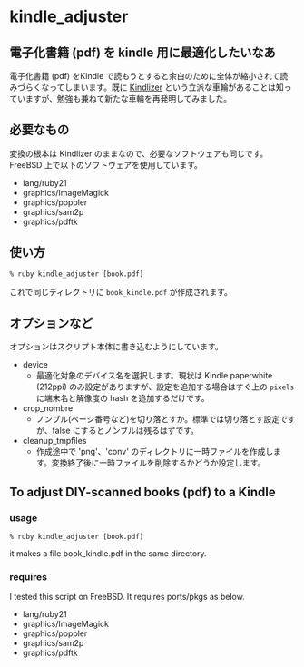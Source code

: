 # kindle_adjuster

## 電子化書籍 (pdf) を kindle 用に最適化したいなあ

電子化書籍 (pdf) をKindle で読もうとすると余白のために全体が縮小されて読みづらくなってしまいます。既に [Kindlizer](https://github.com/tdtds/kindlizer) という立派な車輪があることは知っていますが、勉強も兼ねて新たな車輪を再発明してみました。

## 必要なもの

変換の根本は Kindlizer のままなので、必要なソフトウェアも同じです。
FreeBSD 上で以下のソフトウェアを使用しています。

- lang/ruby21
- graphics/ImageMagick
- graphics/poppler
- graphics/sam2p
- graphics/pdftk

## 使い方

`% ruby kindle_adjuster [book.pdf]`

これで同じディレクトリに `book_kindle.pdf` が作成されます。

## オプションなど

オプションはスクリプト本体に書き込むようにしています。

- device
  + 最適化対象のデバイス名を選択します。現状は Kindle paperwhite (212ppi) のみ設定がありますが、設定を追加する場合はすぐ上の `pixels` に端末名と解像度の hash を追加するだけです。
- crop_nombre
  + ノンブル(ページ番号など)を切り落とすか。標準では切り落とす設定ですが、false にするとノンブルは残るはずです。
- cleanup_tmpfiles
  + 作成途中で 'png'、'conv' のディレクトリに一時ファイルを作成します。変換終了後に一時ファイルを削除するかどうか設定します。

## To adjust DIY-scanned books (pdf) to a Kindle

### usage

`% ruby kindle_adjuster [book.pdf]`

it makes a file book_kindle.pdf in the same directory.

### requires

I tested this script on FreeBSD. It requires ports/pkgs as below.

- lang/ruby21
- graphics/ImageMagick
- graphics/poppler
- graphics/sam2p
- graphics/pdftk

